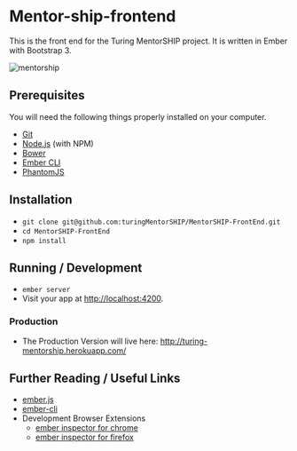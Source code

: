 # Mentor-ship-frontend

This is the front end for the Turing MentorSHIP project. It is written in Ember with Bootstrap 3.

![mentorship](https://s3.amazonaws.com/f.cl.ly/items/1o2y3w262I2b0A2G1a3B/Screen%20Shot%202016-07-20%20at%209.11.26%20PM.png?v=d5da8526)

## Prerequisites

You will need the following things properly installed on your computer.

* [Git](http://git-scm.com/)
* [Node.js](http://nodejs.org/) (with NPM)
* [Bower](http://bower.io/)
* [Ember CLI](http://ember-cli.com/)
* [PhantomJS](http://phantomjs.org/)

## Installation

* `git clone git@github.com:turingMentorSHIP/MentorSHIP-FrontEnd.git`
* `cd MentorSHIP-FrontEnd`
* `npm install`

## Running / Development

* `ember server`
* Visit your app at [http://localhost:4200](http://localhost:4200).

### Production

* The Production Version will live here: http://turing-mentorship.herokuapp.com/

## Further Reading / Useful Links

* [ember.js](http://emberjs.com/)
* [ember-cli](http://ember-cli.com/)
* Development Browser Extensions
  * [ember inspector for chrome](https://chrome.google.com/webstore/detail/ember-inspector/bmdblncegkenkacieihfhpjfppoconhi)
  * [ember inspector for firefox](https://addons.mozilla.org/en-US/firefox/addon/ember-inspector/)
